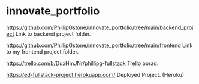 # innovate_portfolio
https://github.com/PhillipGstone/innovate_portfolio/tree/main/backend_project Link to backend project folder. 

https://github.com/PhillipGstone/innovate_portfolio/tree/main/frontend Link to my frontend project folder. 

https://trello.com/b/DuxHmJNr/phillipg-fullstack Trello borad. 

https://ed-fullstack-project.herokuapp.com/ Deployed Project. (Heroku) 

